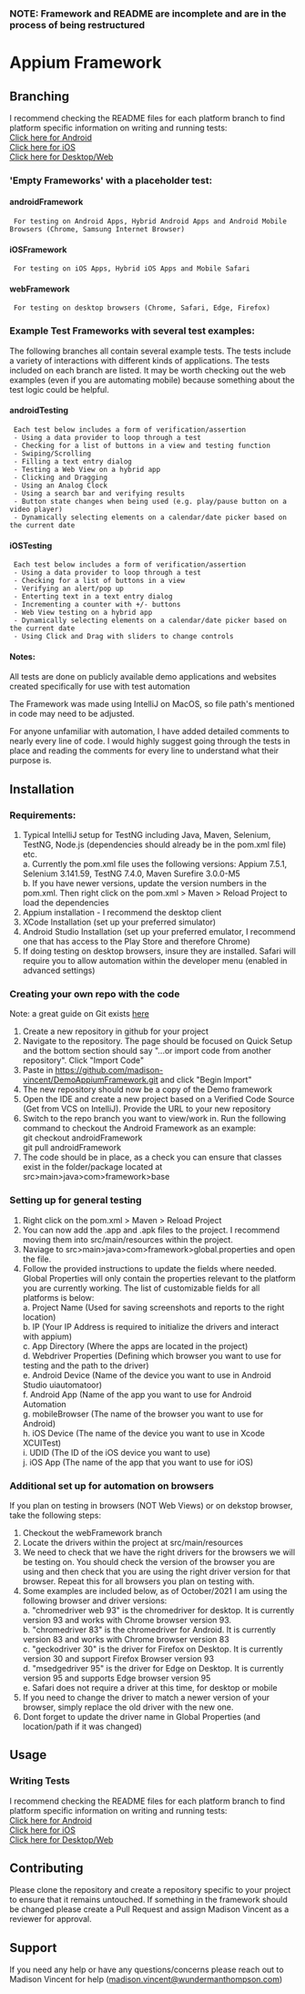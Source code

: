 ### NOTE: Framework and README are incomplete and are in the process of being restructured

# Appium Framework

## Branching 

I recommend checking the README files for each platform branch to find platform specific information on writing and running tests: <br>
[Click here for Android](https://github.com/madison-vincent/DemoAppiumFramework/blob/androidFramework/README.md) <br>
[Click here for iOS](https://github.com/madison-vincent/DemoAppiumFramework/tree/iOSFramework#readme) <br>
[Click here for Desktop/Web](https://github.com/madison-vincent/DemoAppiumFramework/tree/webFramework#readme)

### 'Empty Frameworks' with a placeholder test: 
#### androidFramework
     For testing on Android Apps, Hybrid Android Apps and Android Mobile Browsers (Chrome, Samsung Internet Browser)
#### iOSFramework
     For testing on iOS Apps, Hybrid iOS Apps and Mobile Safari
#### webFramework
     For testing on desktop browsers (Chrome, Safari, Edge, Firefox)

### Example Test Frameworks with several test examples:
The following branches all contain several example tests. The tests include a variety of interactions with different kinds of applications. The tests included on each branch are listed. It may be worth checking out the web examples (even if you are automating mobile) because something about the test logic could be helpful. 

#### androidTesting <br>
     Each test below includes a form of verification/assertion
     - Using a data provider to loop through a test
     - Checking for a list of buttons in a view and testing function
     - Swiping/Scrolling
     - Filling a text entry dialog
     - Testing a Web View on a hybrid app
     - Clicking and Dragging 
     - Using an Analog Clock 
     - Using a search bar and verifying results 
     - Button state changes when being used (e.g. play/pause button on a video player) 
     - Dynamically selecting elements on a calendar/date picker based on the current date 
     
#### iOSTesting <br>
     Each test below includes a form of verification/assertion
     - Using a data provider to loop through a test
     - Checking for a list of buttons in a view
     - Verifying an alert/pop up
     - Enterting text in a text entry dialog
     - Incrementing a counter with +/- buttons
     - Web View testing on a hybrid app
     - Dynamically selecting elements on a calendar/date picker based on the current date 
     - Using Click and Drag with sliders to change controls

#### Notes:

All tests are done on publicly available demo applications and websites created specifically for use with test automation

The Framework was made using IntelliJ on MacOS, so file path's mentioned in code may need to be adjusted.

For anyone unfamiliar with automation, I have added detailed comments to nearly every line of code. I would highly suggest going through the tests in place and reading the comments for every line to understand what their purpose is. 

## Installation

### Requirements:

1. Typical IntelliJ setup for TestNG including Java, Maven, Selenium, TestNG, Node.js (dependencies should already be in the pom.xml file) etc. <br>
    a. Currently the pom.xml file uses the following versions: Appium 7.5.1, Selenium 3.141.59, TestNG 7.4.0, Maven Surefire 3.0.0-M5 <br>
    b. If you have newer versions, update the version numbers in the pom.xml. Then right click on the pom.xml > Maven > Reload Project to load the dependencies 
2. Appium installation - I recommend the desktop client
3. XCode Installation (set up your preferred simulator)
4. Android Studio Installation (set up your preferred emulator, I recommend one that has access to the Play Store and therefore Chrome)
5. If doing testing on desktop browsers, insure they are installed. Safari will require you to allow automation within the developer menu (enabled in advanced settings)

### Creating your own repo with the code

Note: a great guide on Git exists [here](https://rogerdudler.github.io/git-guide/)

1. Create a new repository in github for your project
2. Navigate to the repository. The page should be focused on Quick Setup and the bottom section should say "...or import code from another repository". Click "Import Code"
3. Paste in https://github.com/madison-vincent/DemoAppiumFramework.git and click "Begin Import"
4. The new repository should now be a copy of the Demo framework
5. Open the IDE and create a new project based on a Verified Code Source (Get from VCS on IntelliJ). Provide the URL to your new repository
6. Switch to the repo branch you want to view/work in. Run the following command to checkout the Android Framework as an example: <br>
 git checkout androidFramework <br>
 git pull androidFramework
7. The code should be in place, as a check you can ensure that classes exist in the folder/package located at src>main>java>com>framework>base

### Setting up for general testing

 1. Right click on the pom.xml > Maven > Reload Project
 3. You can now add the .app and .apk files to the project. I recommend moving them into src/main/resources within the project.
 4. Naviage to src>main>java>com>framework>global.properties and open the file.
 5. Follow the provided instructions to update the fields where needed. Global Properties will only contain the properties relevant to the platform you are currently working. The list of customizable fields for all platforms is below: <br>
    a. Project Name (Used for saving screenshots and reports to the right location) <br>
    b. IP (Your IP Address is required to initialize the drivers and interact with appium) <br>
    c. App Directory (Where the apps are located in the project)<br>
    d. Webdriver Properties (Defining which browser you want to use for testing and the path to the driver) <br>
    e. Android Device (Name of the device you want to use in Android Studio uiautomatoor) <br>
    f. Android App (Name of the app you want to use for Android Automation <br>
    g. mobileBrowser (The name of the browser you want to use for Android) <br>
    h. iOS Device (The name of the device you want to use in Xcode XCUITest) <br>
    i. UDID (The ID of the iOS device you want to use) <br>
    j. iOS App (The name of the app that you want to use for iOS) <br>
 
### Additional set up for automation on browsers

If you plan on testing in browsers (NOT Web Views) or on dekstop browser, take the following steps: 

1. Checkout the webFramework branch
2. Locate the drivers within the project at src/main/resources
3. We need to check that we have the right drivers for the browsers we will be testing on. You should check the version of the browser you are using and then check that you are using the right driver version for that browser. Repeat this for all browsers you plan on testing with.
4. Some examples are included below, as of October/2021 I am using the following browser and driver versions: <br>
    a. "chromedriver web 93" is the chromedriver for desktop. It is currently version 93 and works with Chrome browser version 93. <br>
    b. "chromedriver 83" is the chromedriver for Android. It is currently version 83 and works with Chrome browser version 83 <br>
    c. "geckodriver 30" is the driver for Firefox on Desktop. It is currently version 30 and support Firefox Browser version 93 <br>
    d. "msedgedriver 95" is the driver for Edge on Desktop. It is currently version 95 and supports Edge browser version 95 <br>
    e. Safari does not require a driver at this time, for desktop or mobile
3. If you need to change the driver to match a newer version of your browser, simply replace the old driver with the new one. 
4. Dont forget to update the driver name in Global Properties (and location/path if it was changed)

## Usage

### Writing Tests

I recommend checking the README files for each platform branch to find platform specific information on writing and running tests: <br>
[Click here for Android](https://github.com/madison-vincent/DemoAppiumFramework/blob/androidFramework/README.md) <br>
[Click here for iOS](https://github.com/madison-vincent/DemoAppiumFramework/tree/iOSFramework#readme) <br>
[Click here for Desktop/Web](https://github.com/madison-vincent/DemoAppiumFramework/tree/webFramework#readme)

## Contributing

Please clone the repository and create a repository specific to your project to ensure that it remains untouched. If something in the framework should be changed please create a Pull Request and assign Madison Vincent as a reviewer for approval. 

## Support

If you need any help or have any questions/concerns please reach out to Madison Vincent for help (madison.vincent@wundermanthompson.com)
